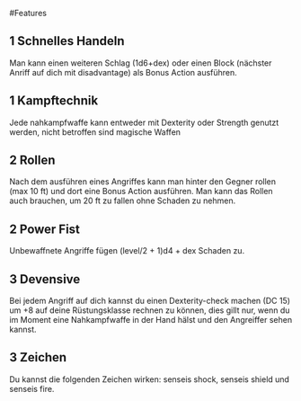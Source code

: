 #Features
## 1 Schnelles Handeln
Man kann einen weiteren Schlag (1d6+dex) oder einen Block (nächster Anriff auf dich mit disadvantage) als Bonus Action ausführen.
## 1 Kampftechnik
Jede nahkampfwaffe kann entweder mit Dexterity oder Strength genutzt werden, nicht betroffen sind magische Waffen
## 2 Rollen
Nach dem ausführen eines Angriffes kann man hinter den Gegner rollen (max 10 ft) und dort eine Bonus Action ausführen. Man kann das Rollen auch brauchen, um 20 ft zu fallen ohne Schaden zu nehmen.
## 2 Power Fist
Unbewaffnete Angriffe fügen (level/2 + 1)d4 + dex Schaden zu.
## 3 Devensive
Bei jedem Angriff auf dich kannst du einen Dexterity-check machen (DC 15) um +8 auf deine Rüstungsklasse rechnen zu können, dies gillt nur, wenn du im Moment eine Nahkampfwaffe in der Hand hälst und den Angreiffer sehen kannst.
## 3 Zeichen
Du kannst die folgenden Zeichen wirken: senseis shock, senseis shield und senseis fire.